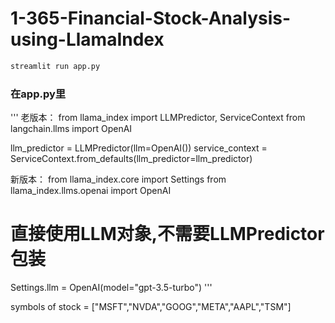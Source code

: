 # 1-365-Financial-Stock-Analysis-using-LlamaIndex

```bash
streamlit run app.py
```

### 在app.py里
'''
老版本：
from llama_index import LLMPredictor, ServiceContext
from langchain.llms import OpenAI

llm_predictor = LLMPredictor(llm=OpenAI())
service_context = ServiceContext.from_defaults(llm_predictor=llm_predictor)

新版本：
from llama_index.core import Settings
from llama_index.llms.openai import OpenAI

# 直接使用LLM对象,不需要LLMPredictor包装
Settings.llm = OpenAI(model="gpt-3.5-turbo")
'''

symbols of stock = ["MSFT","NVDA","GOOG","META","AAPL","TSM"]